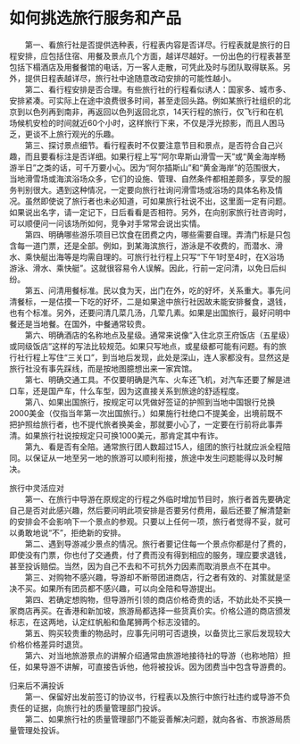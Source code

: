 # 如何挑选旅行服务和产品  

&emsp;&emsp;第一、看旅行社是否提供选种表，行程表内容是否详尽。行程表就是旅行的日程安排，应包括住宿、用餐及景点几个方面，越详尽越好。一份出色的行程表甚至包括下榻酒店及用餐餐馆的电话，万一客人走散，可凭此及时与团队取得联系。另外，提供日程表越详尽，旅行社中途随意改动安排的可能性越小。  
&emsp;&emsp;第二、看行程安排是否合理。有些旅行社的行程看似诱人：国家多、城市多、安排紧凑。可实际上在途中浪费很多时间，甚至走回头路。例如某旅行社组织的北京到以色列再到南非，再返回以色列返回北京，14天行程的旅行，仅飞行和在机场候机安检的时间就近60个小时，这样旅行下来，不仅是浮光掠影，而且人困马乏，更谈不上旅行观光的乐趣。  
&emsp;&emsp;第三、探讨景点细节。看行程表时不仅要注意节目和景点，是否符合自己兴趣，而且要看标注是否详细。如果行程上写“阿尔卑斯山滑雪一天”或“黄金海岸畅游半日”之类的话，可千万要小心。因为“阿尔插斯山”和“黄金海岸”的范围很大，当地滑雪场或海滨浴场众多，它们的设施、管理、自然条件都相差颇多，享受的服务判别很大。遇到这种情况，一定要向旅行社询问滑雪场或浴场的具体名称及情况。虽然即使说了旅行者也未必知道，可如果旅行社说不出，这里面一定有问题。如果说出名字，请一定记下，日后看看是否相符。另外，在向别家旅行社咨询时，可以顺便问一问该场所如何，竞争对手常常会说出实情。  
&emsp;&emsp;第四、明确哪些游乐项目已饮食在团费之内，哪些需要自理。弄清门标是只包含每一道门票，还是全部。例如，到某海滨旅行，游泳是不收费的，而潜水、滑水、乘快艇出海等是均需自理的。可旅行社行程上只写“下午1时至4时，在X浴场游泳、滑水、乘快艇”。这就很容易令人误解。因此，行前一定问清，以免日后纠纷。  
&emsp;&emsp;第五、问清用餐标准。民以食为天，出门在外，吃的好坏，关系重大。事先问清餐标，一是估摸一下吃的好坏，二是如果途中旅行社因故未能安排餐食，退钱，也有个标准。另外，还要问清几菜几汤，几荤几素。如果是出国旅行，最好问明中餐还是当地餐。在国外，中餐通常较贵。  
&emsp;&emsp;第六、明确酒店的名称地点及星级。通常来说像“入住北京王府饭店（五星级）或同级饭店”这样的写法比较规范。如果只写地点，或星级都可能有问题。有的旅行社行程上写住“三关口”，到当地后发现，此处是深山，连人家都没有。显然这是旅行社没有事先踩线，而是按地图臆想出来一家宾馆。  
&emsp;&emsp;第七、明确交通工具。不仅要明确是汽车、火车还飞机，对汽车还要了解是进口车，还是国产车，什么车型，因为这直接关系到旅途的舒适程度。  
&emsp;&emsp;第八、如果出国旅行，按规定可以凭做好签证的护照到当地中国银行兑换2000美金（仅指当年第一次出国旅行。）如果施行社绝口不提美金，出境前既不把护照给旅行者，也不提代旅者换美金，那就要小心了，一定要在行前将此事弄清。如果旅行社说按规定只可换1000美元，那肯定其中有诈。  
&emsp;&emsp;第九、看是否有全陪。通常旅行团人数超过15人，组团的旅行社就应派全程陪同。以保证从一地至另一地的旅游可以顺利衔接，旅途中发生问题能得以及时解决。  

旅行中灵活应对  
&emsp;&emsp;第一、在旅行中导游在原规定的行程之外临时增加节目时，旅行者首先要确定自己是否对此感兴趣，然后要问明此项安排是否要另付费用，最后还要了解清楚新的安排会不会影响下一个景点的参观。只要以上任何一项，旅行者觉得不妥，就可以勇敢地说“不”，拒绝新的安排。  
&emsp;&emsp;第二、遇到导游减少景点的情况。旅行者要记住每一个景点你都是付了费的，即使没有门票，你也付了交通费，付了费而没有得到相应的服务，理应要求退钱，甚至投诉赔偿。当然，因为自己不去和不可抗外力因素而取消景点不在其中。  
&emsp;&emsp;第三、对购物不感兴趣，导游却不断带团进商店，行之者有效的、对策就是坚决不买。如果所有团员都不感兴趣，可以向全陪和导游提出。  
&emsp;&emsp;第四、若确定想购物，但导游所引领的商店价格奇贵的话，不妨此处不买换一家商店再买。在香港和新加坡，旅游局都选择一些货真价实。价格公道的商店颁发标志，在这两地，认定红帆船和鱼尾狮两个标志没错的。  
&emsp;&emsp;第五、购买较贵重的物品时，应事先问明可否退换，以备货比三家后发现较大价格价格差异时退货。  
&emsp;&emsp;第六、对当地旅游景点的讲解介绍通常由旅游地接待社的导游（也称地陪）担任，如果导游不讲解，可直接告诉他，他将被投诉。因为团费当中包含导游费的。  

归来后不满投诉  
&emsp;&emsp;第一、保留好出发前签订的协议书，行程表以及旅行中旅行社违约或导游不负责任的证据，向旅行社的质量管理部门投诉。  
&emsp;&emsp;第二、如果旅行社的质量管理部门不能妥善解决问题，就向各省、市旅游局质量管理处投诉。  